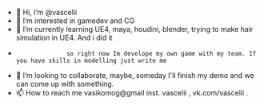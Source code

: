 - 👋 Hi, I’m @vascelii
- 👀 I’m interested in gamedev and CG 
- 🌱 I’m currently learning UE4, maya, houdini, blender, trying to make hair simulation in UE4. And i did it
-                   so right now Im develope my own game with my team. If you have skills in modelling just write me
- 💞️ I’m looking to collaborate, maybe, someday I'll finish my demo and we can come up with something.
- 📫 How to reach me vasikomog@gmail inst. vascelii , vk.com/vascelii .

<!---
vascelii/vascelii is a ✨ special ✨ repository because its `README.md` (this file) appears on your GitHub profile.
You can click the Preview link to take a look at your changes.
--->
